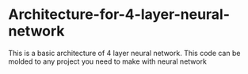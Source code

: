 # Architecture-for-4-layer-neural-network
This is a basic architecture of 4 layer neural network. This code can be molded to any project you need to make with neural network
